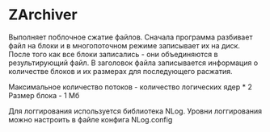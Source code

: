 # ZArchiver

Выполняет поблочное сжатие файлов. Сначала программа разбивает файл на блоки и в многопоточном режиме
записывает их на диск. После того как все блоки записались - они объединяются в результирующий файл.
В заголовок файла записывается информация о количестве блоков и их размерах для последующего расжатия.

Максимальное количество потоков  - количество логических ядер * 2
Размер блока - 1 Мб

Для логгирования используется библиотека NLog. Уровни логгирования можно настроить в файле конфига NLog.config
